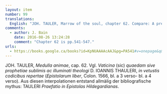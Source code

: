 ```yaml
---
layout: item
number: 99
translations:
  English: "JOH. TAULER, Marrow of the soul, chapter 62. Compare: A prediction or prophecy of the sublime and enlightened theologian, D. John Tauler, found in old manuscripts. ([Hildegard], Book of Letters, Cologne. 1566, bl. a 3 verso- bl. a 4 verso). From these interpolations gradually formed the bibliographic myth: TAULER, Preface to the letters of Hildegard. [Trans. J. Bock and J. Bain]"
comments:
  - author: J. Bain
    date: 2016-08-26 13:24:28
    comment: "Chapter 62 is pp.541-547."
urls:
  - https://books.google.ca/books?id=KpNUAAAAcAAJ&pg=PA541#v=onepage&q&f=false
---
```


JOH. TAULER, <em>Medulla animae</em>, cap. 62. Vgl. <em>Vaticina</em> (sic) <em>quaedam sive prophetiae sublimis ac illuminati theologi</em> D. IOANNIS THAULERI, <em>in vetustis codicibus repertae</em> (<em>Epistolarum liber</em>, Colon. 1566, bl. a 3 verso- bl. a 4 verso). Aus diesen interpolationen entstand allmälig der bibliografische mythus: TAULERI <em>Praefatio in Epistolas Hildegardianas</em>.
